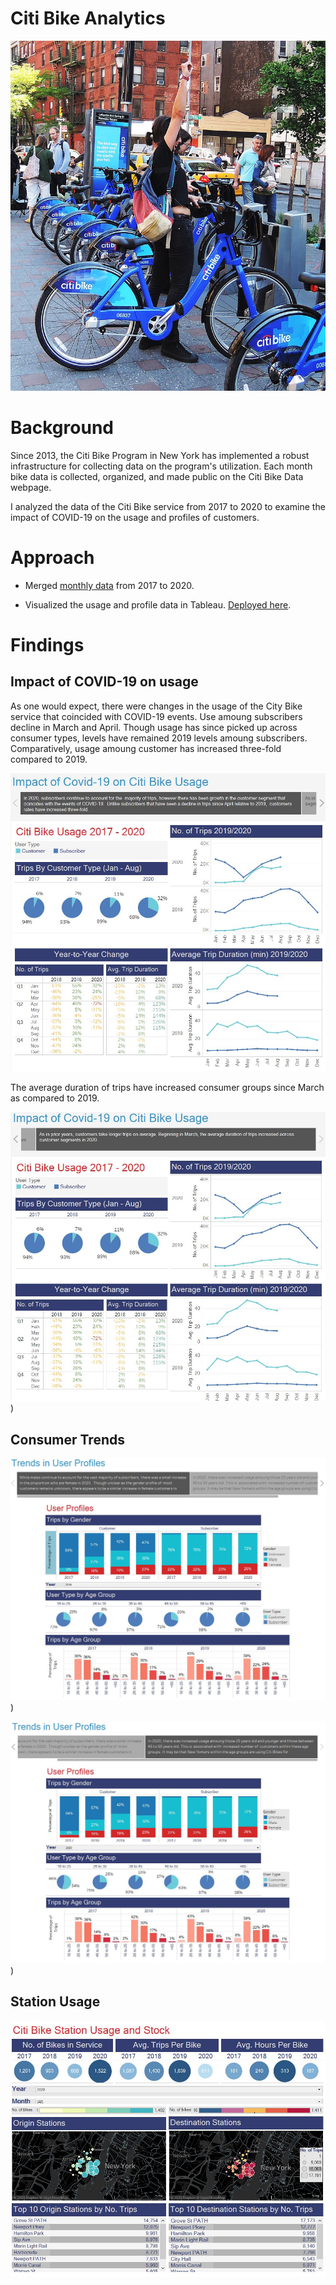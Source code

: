 # Citi Bike Analytics

![intro](Images/citi-bike-station-bikes.jpg)

# Background

Since 2013, the Citi Bike Program in New York has implemented a robust infrastructure for collecting data on the program's utilization. Each month bike data is collected, organized, and made public on the Citi Bike Data webpage.

I analyzed the data of the Citi Bike service from 2017 to 2020 to examine the impact of COVID-19 on the usage and profiles of customers.

# Approach

* Merged [monthly data](https://www.citibikenyc.com/system-data) from 2017 to 2020. 

* Visualized the usage and profile data in Tableau. [Deployed here](https://public.tableau.com/profile/megan.mcglashan#!/vizhome/CitiBikeAnalysis_16029550768170/Covid-19ImpactonUsage).

# Findings 

## Impact of COVID-19 on usage

As one would expect, there were changes in the usage of the City Bike service that coincided with COVID-19 events. Use amoung subscribers decline in March and April. Though usage has since picked up across consumer types, levels have remained 2019 levels amoung subscribers. Comparatively, usage amoung customer has increased three-fold compared to 2019. 


![COVID-19 Impact](Images/Story_1_Slide_1.JPG)


The average duration of trips have increased consumer groups since March as compared to 2019. 

![COVID-19 Impact](Images/Story_1_slide_2.JPG)
)

## Consumer Trends

![Profiles](Images/Story_2_Slide_1.JPG)
)


![Profiles](Images/Story_2_Slide_2.JPG)
)

## Station Usage

![Station Maps](Images/Station_dashboard.JPG)
